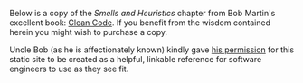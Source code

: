 Below is a copy of the _Smells and Heuristics_ chapter from Bob Martin's excellent book: [Clean Code](https://www.google.com/search?q=clean+code). If you benefit from the wisdom contained herein you might wish to purchase a copy.

Uncle Bob (as he is affectionately known) kindly gave [his permission](https://twitter.com/unclebobmartin/status/1086256734094520320) for this static site to be created as a helpful, linkable reference for software engineers to use as they see fit.
